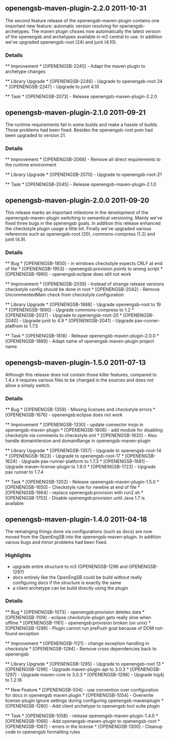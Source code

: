 openengsb-maven-plugin-2.2.0 2011-10-31
--------------------------------------------

The second feature release of the openengsb-maven-plugin contains one important new feature: automatic version
resolving for openengsb-archetypes. The maven plugin choses now automatically the latest version of the openengsb
and archetypes available in m2 central to use. In addition we've upgraded openengsb-root (24) and junit (4.10).

### Details
** Improvement
    * [OPENENGSB-2245] - Adapt the maven plugin to archetype changes

** Library Upgrade
    * [OPENENGSB-2246] - Upgrade to openengsb-root 24
    * [OPENENGSB-2247] - Upgrade to junit 4.10

** Task
    * [OPENENGSB-2073] - Release openengsb-maven-plugin-2.2.0


openengsb-maven-plugin-2.1.0 2011-09-21
--------------------------------------------

The runtime requirements fail in some builds and make a hassle of builds. Those problems had been fixed. Besides the
openengsb-root pom had been upgraded to version 21.

### Details
** Improvement
    * [OPENENGSB-2068] - Remove all direct requirements to the runtime environment

** Library Upgrade
    * [OPENENGSB-2070] - Upgrade to openengsb-root-21

** Task
    * [OPENENGSB-2045] - Release openengsb-maven-plugin-2.1.0


openengsb-maven-plugin-2.0.0 2011-09-20
--------------------------------------------

This release marks an important milestone in the development of the openengsb-maven-plugin switching to semantical
versioning. Mainly we've fixed three bugs in the openengsb goals. In addition this release enhanced the checkstyle
plugin usage a little bit. Finally we've upgraded various references such as openengsb-root (20), commons-compress (1.2)
and junit (4.9).

### Details
** Bug
    * [OPENENGSB-1850] - in windows checkstyle expects CRLF at end of file
    * [OPENENGSB-1953] - openengsb:provision points to wrong script
    * [OPENENGSB-1990] - openengsb:eclipse does still not work

** Improvement
    * [OPENENGSB-2039] - Instead of strange release versions checkstyle config should be done in root
    * [OPENENGSB-2042] - Remove UncommentedMain check from checkstyle configuration

** Library Upgrade
    * [OPENENGSB-1888] - Upgrade openengsb-root to 19
    * [OPENENGSB-1890] - Upgrade commons-compress to 1.2
    * [OPENENGSB-2037] - Upgrade to openengsb-root-20
    * [OPENENGSB-2040] - Upgrade junit to 4.9
    * [OPENENGSB-2041] - Upgrade pax-runner-platfrom to 1.7.5

** Task
    * [OPENENGSB-1818] - Release openengsb-maven-plugin-2.0.0
    * [OPENENGSB-1889] - Adapt name of openengsb-maven-plugin project name


openengsb-maven-plugin-1.5.0 2011-07-13
--------------------------------------------

Although this release does not contain those killer features, compared to 1.4.x it requires various files to be changed 
in the sources and does not allow a simply switch.

### Details
** Bug
    * [OPENENGSB-1359] - Missing licenses and checkstyle errors
    * [OPENENGSB-1676] - openengsb:eclipse does not work

** Improvement
    * [OPENENGSB-1330] - update connector mojo in openengsb-maven-plugin 
    * [OPENENGSB-1606] - add module for disabling checkstyle via comments to checkstyle.xml
    * [OPENENGSB-1620] - Also handle domainVersion and domainRange in openengsb-maven-plugin

** Library Upgrade
    * [OPENENGSB-1357] - Upgrade to openengsb-root-14
    * [OPENENGSB-1623] - Upgrade to openengsb-root-17
    * [OPENENGSB-1624] - Upgrade pax-runner-platform to 1.7.3
    * [OPENENGSB-1681] - Upgrade maven-license-plugin to 1.9.0
    * [OPENENGSB-1723] - Upgrade pax runner to 1.7.4

** Task
    * [OPENENGSB-1302] - Release openengsb-maven-plugin-1.5.0
    * [OPENENGSB-1650] - Checkstyle rule for newline at end of file
    * [OPENENGSB-1664] - replace openengsb:provision with run2.sh
    * [OPENENGSB-1753] - Disable openengsb:provision until Java 1.7 is available


openengsb-maven-plugin-1.4.0 2011-04-18
--------------------------------------------

The remainging things done via configurations (such as docs) are now moved from the OpenEngSB into the openengsb-maven-plugin.
In addition varous bugs and minor problems had been fixed.

### Highlights
  * upgrade entire structure to m3 (OPENENGSB-1296 and OPENENGSB-1297)
  * docs entirely like the OpenEngSB could be build without really configuring docs if the structure is exactly the same
  * a client archetype can be build directly using the plugin

### Details
** Bug
    * [OPENENGSB-1073] - openengsb:provision deletes data
    * [OPENENGSB-1109] - eclipse checkstyle-plugin gets really slow when offline
    * [OPENENGSB-1161] - openengsb:provision broken (on unix)
    * [OPENENGSB-1299] - Plugin cannot run prePush goal because of DOM not-found exception

** Improvement
    * [OPENENGSB-1121] - change exception handling in checkstyle
    * [OPENENGSB-1294] - Remove cross dependencies back to openengsb

** Library Upgrade
    * [OPENENGSB-1295] - Upgrade to openengsb-root 13
    * [OPENENGSB-1296] - Upgrade maven-plugin-api to 3.0.3
    * [OPENENGSB-1297] - Upgrade maven-core to 3.0.3
    * [OPENENGSB-1298] - Upgrade log4j to 1.2.16

** New Feature
    * [OPENENGSB-504] - use convention over configuration for docs in openengsb maven plugin
    * [OPENENGSB-1054] - Overwrite license-plugin ignore settings during configuring openengsb-mavenplugin
    * [OPENENGSB-1280] - Add client archetype to openengsb tool suite plugin

** Task
    * [OPENENGSB-1058] - release openengsb-maven-plugin-1.4.0
    * [OPENENGSB-1066] - Add openengsb-maven-plugin to openengsb-root
    * [OPENENGSB-1067] - errors in the license
    * [OPENENGSB-1300] - Cleanup code to openengsb formatting rules

